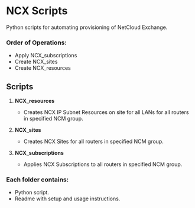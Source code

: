 # NCX Scripts
Python scripts for automating provisioning of NetCloud Exchange.

### Order of Operations:
- Apply NCX_subscriptions
- Create NCX_sites
- Create NCX_resources

## Scripts

1. **NCX_resources**
   - Creates NCX IP Subnet Resources on site for all LANs for all routers in specified NCM group.

2. **NCX_sites**
   - Creates NCX Sites for all routers in specified NCM group.
   
3. **NCX_subscriptions**
   - Applies NCX Subscriptions to all routers in specified NCM group.

### Each folder contains:
- Python script.
- Readme with setup and usage instructions.
